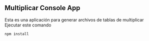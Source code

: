 ## Multiplicar Console App

Esta es una aplicación para generar archivos de tablas de multiplicar
Ejecutar este comando
```
npm install
```